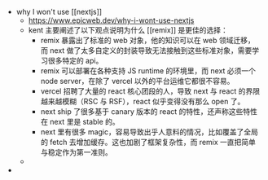 - why I won't use [[nextjs]]
	- https://www.epicweb.dev/why-i-wont-use-nextjs
	- kent 主要阐述了以下观点说明为什么 [[remix]] 是更佳的选择：
		- remix 暴露出了标准的 web 对象，他的知识可以在 web 领域迁移，而 next 做了太多自定义的封装导致无法接触到这些标准对象，需要学习很多特定的 api。
		- remix 可以部署在各种支持 JS runtime 的环境里，而 next 必须一个 node server，在除了 vercel 以外的平台运维它都很不容易。
		- vercel 招聘了大量的 react 核心团段的人，导致 next 与 react 的界限越来越模糊（RSC 与 RSF），react 似乎变得没有那么 open 了。
		- next ship 了很多基于 canary 版本的 react 的特性，还声称这些特性在 next 里是 stable 的。
		- next 里有很多 magic，容易导致出乎人意料的情况，比如覆盖了全局的 fetch 去增加缓存。这也加剧了框架复杂性，而 remix 一直把简单与稳定作为第一准则。
	-
-